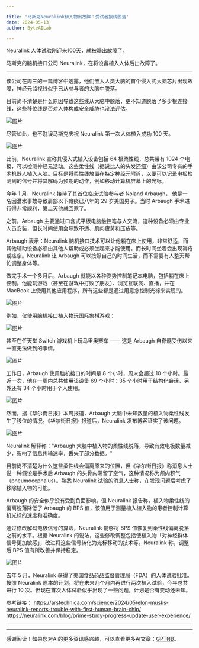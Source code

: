 ```yaml
---

title: '马斯克Neuralink植入物出故障：受试者接线脱落'
date: 2024-05-13
author: ByteAILab

---
```


Neuralink 人体试验刚迎来100天，就被曝出故障了。

马斯克的脑机接口公司 Neuralink，在将设备植入人体后出故障了。

---


该公司在周三的一篇博客中透露，他们嵌入人类大脑的首个侵入式大脑芯片出现故障，神经元监视线似乎已从参与者的大脑中脱落。

目前尚不清楚是什么原因导致这些线从大脑中脱落，更不知道脱落了多少根连接线，这些移位线是否对人体构成安全威胁也没法评估。

![图片](https://image.jiqizhixin.com/uploads/editor/f0878033-394e-45bf-9466-f963af00913b/640.png)

尽管如此，也不耽误马斯克庆祝 Neuralink 第一次人体植入成功 100 天。

![图片](https://image.jiqizhixin.com/uploads/editor/2881d7fe-c589-4256-8650-77b86dba41fc/640.png)

此前，Neuralink 宣称其侵入式植入设备包括 64 根柔性线，总共带有 1024 个电极，可以检测神经元活动。这些柔性线（据说比人的头发还细）由该公司专有的手术机器人植入人脑。目标是将柔性线放置在特定神经元附近，以便可以记录电极检测到的信号并将其解码为预期的动作，例如移动计算机屏幕上的光标。

今年 1 月，Neuralink 接待了其首位临床试验参与者 Noland Arbaugh， 他是一名因潜水事故导致肩部以下瘫痪已八年的 29 岁美国男子。当时 Arbaugh 手术进行得非常顺利，第二天他就回家了。

之前，Arbaugh 主要通过口含式平板电脑触控笔与人交流，这种设备必须由专业人员安装，但长时间使用会导致不适、肌肉疲劳和压疮等。

Arbaugh 表示：Neuralink 脑机接口技术可以让他躺在床上使用，非常舒适，而其他辅助设备必须由其他人帮助或必须坐起来才能使用。而长时间坐着会出现褥疮或痉挛。Neuralink 让 Arbaugh 可以按照自己的时间生活，而不需要有人整天帮忙调整身体等。

做完手术一个多月后，Arbaugh 就能以各种姿势控制笔记本电脑，包括躺在床上控制。他能玩游戏（甚至在游戏中打败了朋友）、浏览互联网、直播，并在 MacBook 上使用其他应用程序，所有这些都是通过用意念控制光标来实现的。

![图片](https://image.jiqizhixin.com/uploads/editor/375e77d2-8c6d-491b-9d5e-c517f66aa4a6/640.gif)

例如，仅使用脑机接口植入物玩国际象棋游戏：

![图片](https://image.jiqizhixin.com/uploads/editor/fb8b57e5-f1cf-4bfe-872e-863e6a69fd65/640.gif)

甚至在任天堂 Switch 游戏机上玩马里奥赛车 —— 这是 Arbaugh 自脊髓受伤以来一直无法做到的事情。

![图片](https://image.jiqizhixin.com/uploads/editor/797a0e69-f06d-4202-b2f1-73f3b303ad7c/640.gif)

工作日，Arbaugh 使用脑机接口的时间是 8 个小时，周末会超过 10 个小时。最近一次，他在一周内总共使用该设备 69 个小时：35 个小时用于结构化会话，另外还有 34 个小时用于个人使用。

![图片](https://image.jiqizhixin.com/uploads/editor/cb10917b-ef06-42a1-bc95-6fd9b06b5bbf/640.png)

然而，据《华尔街日报》本周报道，Arbaugh 大脑中未知数量的植入物柔性线发生了移位的情况。《华尔街日报》报道后，Neuralink 发布博客证实了该问题。

![图片](https://image.jiqizhixin.com/uploads/editor/016efc7a-4866-430d-8452-f469dd068541/640.png)

Neuralink 解释称："Arbaugh 大脑中植入物的柔性线脱落，导致有效电极数量减少，影响了信息传输速率，丢失了部分数据。"

目前尚不清楚为什么这些柔性线会偏离原来的位置，但《华尔街日报》称消息人士说一种假设是手术后 Arbaugh 的头骨内滞留了空气，这种情况称为颅内积气（pneumocephalus）。熟悉 Neuralink 试验的消息人士称，在发现问题后考虑了移除植入物的可能。

Arbaugh 的安全似乎没有受到负面影响。但 Neuralink 报告称，植入物柔性线的偏离脱落降低了 Arbaugh 的 BPS 值，该值用于测量植入植入物的患者控制计算机光标的速度和准确度。

通过修改解码电极信号的算法，Neuralink 能够将 BPS 值恢复到柔性线偏离脱落之前的水平。根据 Neuralink 的说法，这些修改调整包括使植入物「对神经群体信号更加敏感」，改进将这些信号转化为光标移动的技术等。Neuralink 称，调整后 BPS 值有所改善并保持稳定。

![图片](https://image.jiqizhixin.com/uploads/editor/e083a9ac-0ebf-47eb-8e49-a3f888bba0df/640.png)

去年 5 月，Neuralink 获得了美国食品药品监督管理局（FDA）的人体试验批准。按照 Neuralink 原本的计划，将在未来几个月内再进行两次植入试验，今年总共进行 10 次。但现在首次人体试验似乎出现了一些问题，计划是否有变动还未知。

参考链接：
https://arstechnica.com/science/2024/05/elon-musks-neuralink-reports-trouble-with-first-human-brain-chip/
https://neuralink.com/blog/prime-study-progress-update-user-experience/

---
---
感谢阅读！如果您对AI的更多资讯感兴趣，可以查看更多AI文章：[GPTNB](https://gptnb.com)。